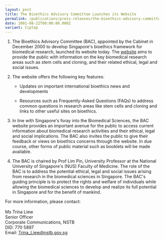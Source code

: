 ```yaml
---
layout: post
title: The Bioethics Advisory Committee Launches its Website
permalink: /publications/press-releases/the-bioethics-advisory-committee-launches-its-website/
date: 2001-08-22T00:00:00.000Z
variant: tiptap
---
```

<ol>
<li>
<p>The Bioethics Advisory Committee (BAC), appointed by the Cabinet in December
2000 to develop Singapore's bioethics framework for biomedical research,
launched its website today. The <a href="www.bioethics-singapore.gov.sg" rel="noopener noreferrer nofollow" target="_blank">website</a> aims to provide the public
with information on the key biomedical research areas such as stem cells
and cloning, and their related ethical, legal and social issues.</p>
</li>
<li>
<p>The website offers the following key features:</p>
<ul data-tight="true" class="tight">
<li>
<p>Updates on important international bioethics news and developments</p>
</li>
<li>
<p>Resources such as Frequently-Asked Questions (FAQs) to address common
questions in research areas like stem cells and cloning and links to other
useful sites on bioethics.</p>
</li>
</ul>
</li>
<li>
<p>In line with Singapore's foray into the Biomedical Sciences, the BAC website
provides an important avenue for the public to access current information
about biomedical research activities and their ethical, legal and social
implications. The BAC also invites the public to give their feedback or
views on bioethics concerns through the website. In due course, other forms
of public material such as booklets will be made available.</p>
</li>
<li>
<p>The BAC is chaired by Prof Lim Pin, University Professor at the National
University of Singapore's (NUS) Faculty of Medicine. The role of the BAC
is to address the potential ethical, legal and social issues arising from
research in the biomedical sciences in Singapore. The BAC's guiding principle
is to protect the rights and welfare of individuals while allowing the
biomedical sciences to develop and realize its full potential in Singapore
and for the benefit of mankind.</p>
</li>
</ol>
<p>For more information, please contact:
<br>
<br>Ms Trina Liew
<br>Senior Officer
<br>Corporate Communications, NSTB
<br>DID: 770 5897
<br>Email: <a href="mailto:Trina_Liew@nstb.gov.sg" rel="noopener noreferrer nofollow" target="_blank">Trina_Liew@nstb.gov.sg</a>
</p>